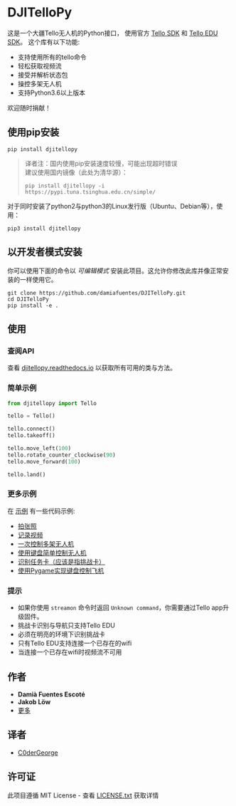 # DJITelloPy
这是一个大疆Tello无人机的Python接口，
使用官方 [Tello SDK](https://dl-cdn.ryzerobotics.com/downloads/tello/20180910/Tello%20SDK%20Documentation%20EN_1.3.pdf) 和 [Tello EDU SDK](https://dl-cdn.ryzerobotics.com/downloads/Tello/Tello%20SDK%202.0%20User%20Guide.pdf)。 这个库有以下功能:

- 支持使用所有的tello命令
- 轻松获取视频流
- 接受并解析状态包
- 操控多架无人机
- 支持Python3.6以上版本

欢迎随时捐献！

## 使用pip安装
```
pip install djitellopy
```
> 译者注：国内使用pip安装速度较慢，可能出现超时错误\
> 建议使用国内镜像（此处为清华源）：
> ```
> pip install djitellopy -i https://pypi.tuna.tsinghua.edu.cn/simple/
> ```

对于同时安装了python2与python3的Linux发行版（Ubuntu、Debian等），使用：
```
pip3 install djitellopy
```

## 以开发者模式安装
你可以使用下面的命令以 *可编辑模式* 安装此项目。这允许你修改此库并像正常安装的一样使用它。

```
git clone https://github.com/damiafuentes/DJITelloPy.git
cd DJITelloPy
pip install -e .
```

## 使用
### 查阅API
查看 [djitellopy.readthedocs.io](https://djitellopy.readthedocs.io/en/latest/) 以获取所有可用的类与方法。

### 简单示例
```python
from djitellopy import Tello

tello = Tello()

tello.connect()
tello.takeoff()

tello.move_left(100)
tello.rotate_counter_clockwise(90)
tello.move_forward(100)

tello.land()
```

### 更多示例
在 [示例](examples/) 有一些代码示例:

- [拍张照](examples/take-picture.py)
- [记录视频](examples/record-video.py)
- [一次控制多架无人机](examples/simple-swarm.py)
- [使用键盘简单控制无人机](examples/manual-control-opencv.py)
- [识别任务卡（应该是指挑战卡）](examples/mission-pads.py)
- [使用Pygame实现键盘控制飞机](examples/manual-control-pygame.py)

### 提示
- 如果你使用 ```streamon``` 命令时返回 ```Unknown command```，你需要通过Tello app升级固件。
- 挑战卡识别与导航只支持Tello EDU
- 必须在明亮的环境下识别挑战卡
- 只有Tello EDU支持连接一个已存在的wifi
- 当连接一个已存在wifi时视频流不可用

## 作者

* **Damià Fuentes Escoté**
* **Jakob Löw**
* [更多](https://github.com/damiafuentes/DJITelloPy/graphs/contributors)

## 译者
* [C0derGeorge](https://github.com/C0derGeorge)


## 许可证

此项目遵循 MIT License - 查看 [LICENSE.txt](LICENSE.txt) 获取详情

